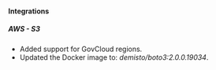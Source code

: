 
#### Integrations
##### AWS - S3
- Added support for GovCloud regions.
- Updated the Docker image to: *demisto/boto3:2.0.0.19034*.
